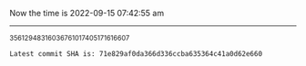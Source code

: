 Now the time is 2022-09-15 07:42:55 am

---

<small>35612948316036761017405171616607</small>

```txt
Latest commit SHA is: 71e829af0da366d336ccba635364c41a0d62e660
```
